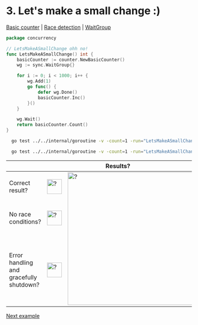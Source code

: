 # 3. Let's make a small change :)

[Basic counter](counter/basic.md) | [Race detection](race/race.md) | [WaitGroup](../../internal/buildingblocks/sync/waitgroup/README.md)

```go
package concurrency

// LetsMakeASmallChange ohh no!
func LetsMakeASmallChange() int {
	basicCounter := counter.NewBasicCounter()
	wg := sync.WaitGroup{}

	for i := 0; i < 1000; i++ {
		wg.Add(1)
		go func() {
			defer wg.Done()
			basicCounter.Inc()
		}()
	}

	wg.Wait()
	return basicCounter.Count()
}
```

```bash
  go test ../../internal/goroutine -v -count=1 -run="LetsMakeASmallChange$" 
```

```bash
  go test ../../internal/goroutine -v -count=1 -run="LetsMakeASmallChange$" -race 
```

<table>
<thead> 
  <tr> 
    <th colspan="3">Results?</th> 
  </tr>
</thead>
<tbody>
  <tr>
    <td>Correct result?</td>
    <td><img height="40" src="../images/no.png" width="40" alt="?"/></td>
    <td rowspan="3"><img height="360" src="https://media.giphy.com/media/lp1oGHyJHmSoqw0cld/giphy.gif" width="432" alt="?"/></td>
  </tr> 
  <tr>
    <td>No race conditions?</td>
    <td><img height="40" src="../images/no.png" width="40" alt="?"/></td> 
  </tr>
  <tr>
    <td>Error handling and gracefully shutdown?</td>
    <td><img height="40" src="../images/question.svg" width="40" alt="?"/></td>
  </tr>
</tbody>
</table> 

[Next example](example_4.md)